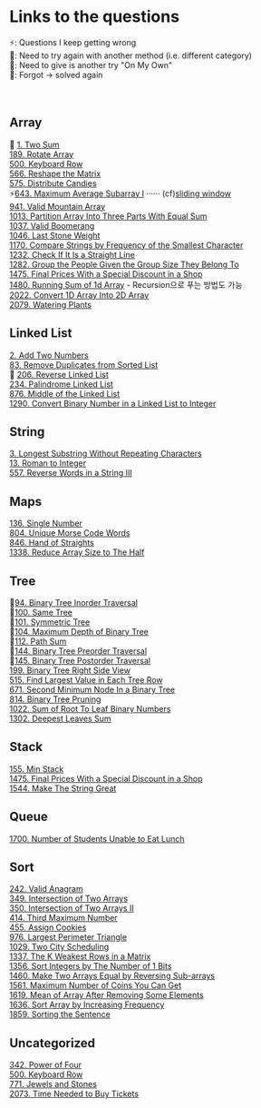 # Links to the questions
⚡️: Questions I keep getting wrong <br/>
👀: Need to try again with another method (i.e. different category) <br/>
🥊: Need to give is another try "On My Own" <br/>
🥺: Forgot -> solved again
<br/><br/><br/>

## Array
👀 [1. Two Sum](https://leetcode.com/problems/two-sum/) <br/>
[189. Rotate Array](https://leetcode.com/problems/rotate-array/) <br/>
[500. Keyboard Row](https://leetcode.com/problems/keyboard-row/) <br/>
[566. Reshape the Matrix](https://leetcode.com/problems/reshape-the-matrix/) <br/>
[575. Distribute Candies](https://leetcode.com/problems/distribute-candies/) <br/>
⚡️[643. Maximum Average Subarray I](https://leetcode.com/problems/maximum-average-subarray-i/) ······ (cf)[sliding window](https://leetcode.com/tag/sliding-window/) <br/>
[941. Valid Mountain Array](https://leetcode.com/problems/valid-mountain-array/) <br/>
[1013. Partition Array Into Three Parts With Equal Sum](https://leetcode.com/problems/partition-array-into-three-parts-with-equal-sum/) <br/>
[1037. Valid Boomerang](https://leetcode.com/problems/valid-boomerang/) <br/>
[1046. Last Stone Weight](https://leetcode.com/problems/last-stone-weight/) <br/>
[1170. Compare Strings by Frequency of the Smallest Character](https://leetcode.com/problems/compare-strings-by-frequency-of-the-smallest-character/) <br/>
[1232. Check If It Is a Straight Line](https://leetcode.com/problems/check-if-it-is-a-straight-line/) <br/>
[1282. Group the People Given the Group Size They Belong To](https://leetcode.com/problems/group-the-people-given-the-group-size-they-belong-to/) <br/>
[1475. Final Prices With a Special Discount in a Shop](https://leetcode.com/problems/final-prices-with-a-special-discount-in-a-shop/) <br/>
[1480. Running Sum of 1d Array](https://leetcode.com/problems/running-sum-of-1d-array/)  -  Recursion으로 푸는 방법도 가능 <br/>
[2022. Convert 1D Array Into 2D Array](https://leetcode.com/problems/convert-1d-array-into-2d-array/) <br/>
[2079. Watering Plants](https://leetcode.com/problems/watering-plants/) <br/>

## Linked List
[2. Add Two Numbers](https://leetcode.com/problems/add-two-numbers/) <br/>
[83. Remove Duplicates from Sorted List](https://leetcode.com/problems/remove-duplicates-from-sorted-list/) <br/>
🥊 [206. Reverse Linked List](https://leetcode.com/problems/reverse-linked-list/) <br/>
[234. Palindrome Linked List](https://leetcode.com/problems/palindrome-linked-list/) <br/>
[876. Middle of the Linked List](https://leetcode.com/problems/middle-of-the-linked-list/) <br/>
[1290. Convert Binary Number in a Linked List to Integer](https://leetcode.com/problems/convert-binary-number-in-a-linked-list-to-integer/) <br/>

## String
[3. Longest Substring Without Repeating Characters](https://leetcode.com/problems/longest-substring-without-repeating-characters/) <br/>
[13. Roman to Integer](https://leetcode.com/problems/roman-to-integer/) <br/>
[557. Reverse Words in a String III](https://leetcode.com/problems/reverse-words-in-a-string-iii/) <br/>

## Maps
[136. Single Number](https://leetcode.com/problems/single-number/) <br/>
[804. Unique Morse Code Words](https://leetcode.com/problems/unique-morse-code-words/) <br/>
[846. Hand of Straights](https://leetcode.com/problems/hand-of-straights/) <br/>
[1338. Reduce Array Size to The Half](https://leetcode.com/problems/reduce-array-size-to-the-half/) <br/>

## Tree
🥺[94. Binary Tree Inorder Traversal](https://leetcode.com/problems/binary-tree-inorder-traversal/) <br/>
🥺[100. Same Tree](https://leetcode.com/problems/same-tree) <br/>
🥺[101. Symmetric Tree](https://leetcode.com/problems/symmetric-tree) <br/>
🥺[104. Maximum Depth of Binary Tree](https://leetcode.com/problems/maximum-depth-of-binary-tree) <br/>
🥺[112. Path Sum](https://leetcode.com/problems/path-sum) <br/>
🥺[144. Binary Tree Preorder Traversal](https://leetcode.com/problems/binary-tree-preorder-traversal) <br/>
🥺[145. Binary Tree Postorder Traversal](https://leetcode.com/problems/binary-tree-postorder-traversal) <br/>
[199. Binary Tree Right Side View](https://leetcode.com/problems/binary-tree-right-side-view/) <br/>
[515. Find Largest Value in Each Tree Row](https://leetcode.com/problems/find-largest-value-in-each-tree-row/) <br/>
[671. Second Minimum Node In a Binary Tree](https://leetcode.com/problems/second-minimum-node-in-a-binary-tree/) <br/>
[814. Binary Tree Pruning](https://leetcode.com/problems/binary-tree-pruning/) <br/>
[1022. Sum of Root To Leaf Binary Numbers](https://leetcode.com/problems/sum-of-root-to-leaf-binary-numbers) <br/>
[1302. Deepest Leaves Sum](https://leetcode.com/problems/deepest-leaves-sum/) <br/>

## Stack
[155. Min Stack](https://leetcode.com/problems/min-stack/) <br/>
[1475. Final Prices With a Special Discount in a Shop](https://leetcode.com/problems/final-prices-with-a-special-discount-in-a-shop/) <br/>
[1544. Make The String Great](https://leetcode.com/problems/make-the-string-great/) <br/>

## Queue
[1700. Number of Students Unable to Eat Lunch](https://leetcode.com/problems/number-of-students-unable-to-eat-lunch/) <br/>

## Sort
[242. Valid Anagram](https://leetcode.com/problems/valid-anagram/) <br/>
[349. Intersection of Two Arrays](https://leetcode.com/problems/intersection-of-two-arrays/) <br/>
[350. Intersection of Two Arrays II](https://leetcode.com/problems/intersection-of-two-arrays-ii/) <br/>
[414. Third Maximum Number](https://leetcode.com/problems/third-maximum-number/) <br/>
[455. Assign Cookies](https://leetcode.com/problems/assign-cookies/) <br/>
[976. Largest Perimeter Triangle](https://leetcode.com/problems/largest-perimeter-triangle/) <br/>
[1029. Two City Scheduling](https://leetcode.com/problems/two-city-scheduling/) <br/>
[1337. The K Weakest Rows in a Matrix](https://leetcode.com/problems/the-k-weakest-rows-in-a-matrix/) <br/>
[1356. Sort Integers by The Number of 1 Bits](https://leetcode.com/problems/sort-integers-by-the-number-of-1-bits/) <br/>
[1460. Make Two Arrays Equal by Reversing Sub-arrays](https://leetcode.com/problems/make-two-arrays-equal-by-reversing-sub-arrays/) <br/>
[1561. Maximum Number of Coins You Can Get](https://leetcode.com/problems/maximum-number-of-coins-you-can-get/) <br/>
[1619. Mean of Array After Removing Some Elements](https://leetcode.com/problems/mean-of-array-after-removing-some-elements/) <br/>
[1636. Sort Array by Increasing Frequency](https://leetcode.com/problems/sort-array-by-increasing-frequency/) <br/>
[1859. Sorting the Sentence](https://leetcode.com/problems/sorting-the-sentence/) <br/>

## Uncategorized
[342. Power of Four](https://leetcode.com/problems/power-of-four/) <br/>
[500. Keyboard Row](https://leetcode.com/problems/keyboard-row/) <br/>
[771. Jewels and Stones](https://leetcode.com/problems/jewels-and-stones/) <br/>
[2073. Time Needed to Buy Tickets](https://leetcode.com/problems/time-needed-to-buy-tickets/) <br/>
